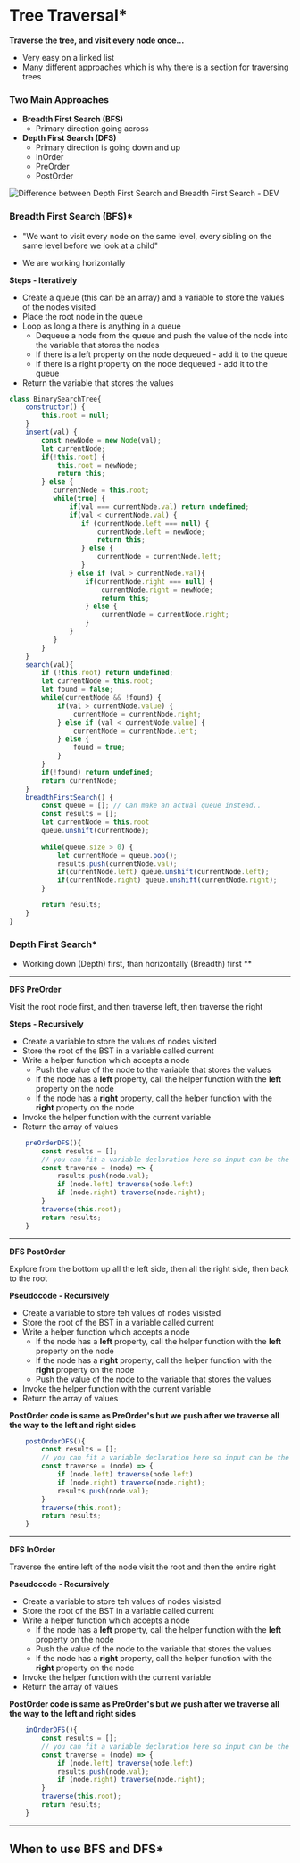 # Tree Traversal* 



**Traverse the tree, and visit every node once...**

- Very easy on a linked list
- Many different approaches which is why there is a section for traversing trees 



### Two Main Approaches

- **Breadth First Search (BFS)**
  - Primary direction going across 
- **Depth First Search (DFS)**
  - Primary direction is going down and up
  - InOrder
  - PreOrder
  - PostOrder

![Difference between Depth First Search and Breadth First Search - DEV](https://res.cloudinary.com/practicaldev/image/fetch/s---f65OlYQ--/c_imagga_scale,f_auto,fl_progressive,h_420,q_auto,w_1000/https://dev-to-uploads.s3.amazonaws.com/i/e2ru41fjhqs4ombbcedf.png)



### Breadth First Search (BFS)*

- "We want to visit every node on the same level, every sibling on the same level before we look at a child"

- We are working horizontally 

  

**Steps - Iteratively**

- Create a queue (this can be an array) and a variable to store the values of the nodes visited
- Place the root node in the queue 
- Loop as long a there is anything in a queue 
  - Dequeue a node from the queue and push the value of the node into the variable that stores the nodes
  - If there is a left property on the node dequeued - add it to the queue
  - If there is a right property on the node dequeued - add it to the queue 
- Return the variable that stores the values 





```js
class BinarySearchTree{
    constructor() {
        this.root = null;
    }
    insert(val) {
        const newNode = new Node(val);
        let currentNode;
        if(!this.root) {
            this.root = newNode;
            return this;
        } else {
           currentNode = this.root;
           while(true) {
               if(val === currentNode.val) return undefined;
               if(val < currentNode.val) {
                  if (currentNode.left === null) {
                      currentNode.left = newNode;
                      return this;
                  } else {
                      currentNode = currentNode.left;
                  }
               } else if (val > currentNode.val){
                   if(currentNode.right === null) {
                       currentNode.right = newNode;
                       return this;
                   } else {
                       currentNode = currentNode.right;
                   }
               }
           }	
        }
    }
    search(val){
        if (!this.root) return undefined;
        let currentNode = this.root;
        let found = false;
		while(currentNode && !found) {
            if(val > currentNode.value) {
                currentNode = currentNode.right;
            } else if (val < currentNode.value) {
                currentNode = currentNode.left;
            } else {
                found = true;
            }
        }
        if(!found) return undefined;
        return currentNode;
    }
    breadthFirstSearch() {
        const queue = []; // Can make an actual queue instead.. 
        const results = [];
        let currentNode = this.root
        queue.unshift(currentNode);
        
        while(queue.size > 0) {
            let currentNode = queue.pop();
            results.push(currentNode.val);
            if(currentNode.left) queue.unshift(currentNode.left);
            if(currentNode.right) queue.unshift(currentNode.right);
        }

        return results;
    }
}
```



### Depth First Search*

- Working down (Depth) first, than horizontally (Breadth) first **



____



**DFS PreOrder**

Visit the root node first, and then traverse left, then traverse the right

**Steps - Recursively**

- Create a variable to store the values of nodes visited
- Store the root of the BST in a variable called current
- Write a helper function which accepts a node
  - Push the value of the node to the variable that stores the values 
  - If the node has a **left** property, call the helper function with the **left** property on the node
  - If the node has a **right** property, call the helper function with the **right** property on the node 
- Invoke the helper function with the current variable
- Return the array of values



```js
    preOrderDFS(){
        const results = [];
        // you can fit a variable declaration here so input can be the starting point of the traversal
        const traverse = (node) => {
            results.push(node.val);
            if (node.left) traverse(node.left)
            if (node.right) traverse(node.right);
        }
        traverse(this.root);
        return results;
    }
```

____



**DFS PostOrder**

Explore from the bottom up all the left side, then all the right side, then back to the root

**Pseudocode - Recursively**

- Create a variable to store teh values of nodes visisted
- Store the root of the BST in a variable called current
- Write a helper function which accepts a node
  - If the node has a **left** property, call the helper function with the **left** property on the node
  - If the node has a **right** property, call the helper function with the **right** property on the node 
  - Push the value of the node to the variable that stores the values
- Invoke the helper function with the current variable 
- Return the array of values 

**PostOrder code is same as PreOrder's but we push after we traverse all the way to the left and right sides**

```js
    postOrderDFS(){
        const results = [];
        // you can fit a variable declaration here so input can be the starting point of the traversal
        const traverse = (node) => {
            if (node.left) traverse(node.left)
            if (node.right) traverse(node.right);
            results.push(node.val);
        }
        traverse(this.root);
        return results;
    }
```

____





**DFS InOrder**

Traverse the entire left of the node visit the root and then the entire right 

**Pseudocode - Recursively**

- Create a variable to store teh values of nodes visisted
- Store the root of the BST in a variable called current
- Write a helper function which accepts a node
  - If the node has a **left** property, call the helper function with the **left** property on the node
  - Push the value of the node to the variable that stores the values 
  - If the node has a **right** property, call the helper function with the **right** property on the node 
-  Invoke the helper function with the current variable 
- Return the array of values 

**PostOrder code is same as PreOrder's but we push after we traverse all the way to the left and right sides**

```js
    inOrderDFS(){
        const results = [];
        // you can fit a variable declaration here so input can be the starting point of the traversal
        const traverse = (node) => {
            if (node.left) traverse(node.left)
            results.push(node.val);
            if (node.right) traverse(node.right);
        }
        traverse(this.root);
        return results;
    }
```

____



## When to use BFS and DFS*

